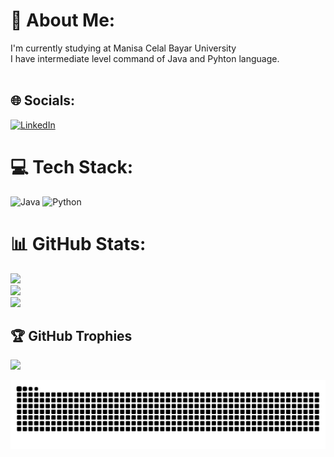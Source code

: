 # 💫 About Me:
I'm currently studying at Manisa Celal Bayar University<br>I have intermediate level command of Java and Pyhton language.<br><br>


## 🌐 Socials:
[![LinkedIn](https://img.shields.io/badge/LinkedIn-%230077B5.svg?logo=linkedin&logoColor=white)](https://linkedin.com/in/zeki-akgül-b59471218) 

# 💻 Tech Stack:
![Java](https://img.shields.io/badge/java-%23ED8B00.svg?style=for-the-badge&logo=openjdk&logoColor=white) ![Python](https://img.shields.io/badge/python-3670A0?style=for-the-badge&logo=python&logoColor=ffdd54)
# 📊 GitHub Stats:
![](https://github-readme-stats.vercel.app/api?username=zexy2&theme=dark&hide_border=false&include_all_commits=false&count_private=false)<br/>
![](https://github-readme-streak-stats.herokuapp.com/?user=zexy2&theme=dark&hide_border=false)<br/>
![](https://github-readme-stats.vercel.app/api/top-langs/?username=zexy2&theme=dark&hide_border=false&include_all_commits=false&count_private=false&layout=compact)

## 🏆 GitHub Trophies
![](https://github-profile-trophy.vercel.app/?username=zexy2&theme=radical&no-frame=false&no-bg=true&margin-w=4)

<!-- Proudly created with GPRM ( https://gprm.itsvg.in ) -->


![snake gif](https://github.com/zexy2/zexy2/blob/output/github-contribution-grid-snake.svg)
